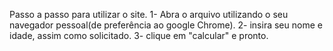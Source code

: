 Passo a passo para utilizar o site.
1- Abra o arquivo utilizando o seu navegador pessoal(de preferência ao google Chrome).
2- insira seu nome e idade, assim como solicitado.
3- clique em "calcular" e pronto.
